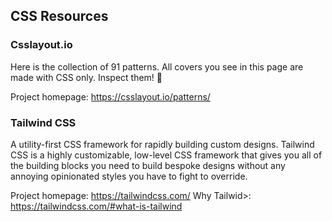 ## CSS Resources

### Csslayout.io

  Here is the collection of 91 patterns.  All covers you see in this page
  are made with CSS only. Inspect them! 🎉

Project homepage: <https://csslayout.io/patterns/>

### Tailwind CSS    

  A utility-first CSS framework for rapidly building custom designs.
  Tailwind CSS is a highly customizable, low-level CSS framework that
  gives you all of the building blocks you need to build bespoke designs
  without any annoying opinionated styles you have to fight to override.

Project homepage: <https://tailwindcss.com/>
Why Tailwid>: <https://tailwindcss.com/#what-is-tailwind>
